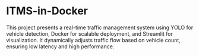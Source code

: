 # ITMS-in-Docker
This project presents a real-time traffic management system using YOLO for vehicle detection, Docker for scalable deployment, and Streamlit for visualization. It dynamically adjusts traffic flow based on vehicle count, ensuring low latency and high performance.
